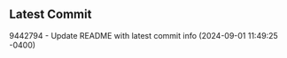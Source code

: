 
## Latest Commit
9442794 - Update README with latest commit info (2024-09-01 11:49:25 -0400) <Yunxi-Zhou>

